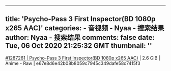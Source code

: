 
---
title: 'Psycho-Pass 3 First Inspector(BD 1080p x265 AAC)'
categories: 
    - 音视频
    - Nyaa - 搜索结果
author: Nyaa - 搜索结果
comments: false
date: Tue, 06 Oct 2020 21:25:32 GMT
thumbnail: ''
---

<div>   
<a href="https://nyaa.si/view/1287261">#1287261 | Psycho-Pass 3 First Inspector(BD 1080p x265 AAC)</a> | 2.6 GiB | Anime - Raw | e67e8d6e42b08b8059c7945c349dafe58c7415f3  
</div>
            